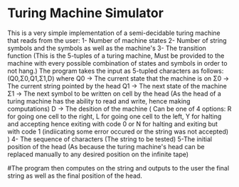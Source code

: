 # Turing Machine Simulator
This is a very simple implementation of a semi-decidable turing machine that reads from the user:
1- Number of machine states
2- Number of string symbols and the symbols as well as the machine's
3- The transition function (This is the 5-tuples of a turing machine, Must be provided to the machine with every possible combination of states and symbols in order to not hang.) The program takes the input as 5-tupled characters as follows:
(Q0,Σ0,Q1,Σ1,D) where
Q0 -> The current state that the machine is on
Σ0 -> The current string pointed by the head
Q1 -> The next state of the machine
Σ1 -> The next symbol to be written on cell by the head (As the head of a turing machine has the ability to read and write, hence making computations)
D -> The desition of the machine ( Can be one of 4 options: R for going one cell to the right, L for going one cell to the left, Y for halting and accepting hence 																		exiting with code 0 or N for halting and exiting but with code 1 (indiicating some error occured or the string was not accepted) )
4- The sequence of characters (The string to be tested)
5-The initial position of the head (As because the turing machine's head can be replaced manually to any desired position on the infinite tape)

#The program then computes on the string and outputs to the user the final string as well as the final position of the head.
 
 
